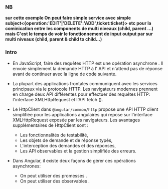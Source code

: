 ### NB
**sur cette exemple On peut faire simple service avec simple subject<{operation:'EDIT'|'DELETE':'ADD',ticket:ticket}>
etc pour la cominication entre les components de multi niveaux (child, parent ...)
mais C'est le temps de voir le fonctionnement de input output par sur multi niveaux (child, parent & child to child...)**




### Intro
* En JavaScript, faire des requêtes HTTP est une opération asynchrone . Il envoie simplement la  demande HTTP à l' API et  n'attend pas de réponse avant de continuer avec la ligne de code suivante.
* La plupart des applications frontales communiquent avec les services principaux via le protocole HTTP. Les navigateurs modernes prennent en charge deux API différentes pour effectuer des requêtes HTTP: l'interface XMLHttpRequest et l'API fetch ().

* Le HttpClient dans  `@angular/common/http`  propose une API HTTP client simplifiée pour les applications angulaires qui repose sur l'interface XMLHttpRequest exposée par les navigateurs.
 Les avantages supplémentaires de HttpClient sont :
 
  * Les fonctionnalités de testabilité, 
  * Les objets de demande et de réponse typés,
  * L'interception des demandes et des réponses, 
  * Les API observables et la gestion simplifiée des erreurs.

* Dans Angular, il existe deux façons de gérer ces opérations asynchrones:
  * On peut utiliser des promesses .
  * On peut utiliser des observables . 

